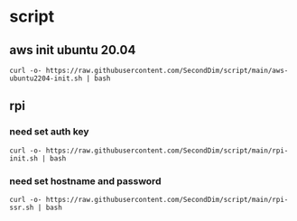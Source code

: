 # script

## aws init ubuntu 20.04

`curl -o- https://raw.githubusercontent.com/SecondDim/script/main/aws-ubuntu2204-init.sh | bash`


## rpi

### need set auth key

`curl -o- https://raw.githubusercontent.com/SecondDim/script/main/rpi-init.sh | bash`

### need set hostname and password

`curl -o- https://raw.githubusercontent.com/SecondDim/script/main/rpi-ssr.sh | bash`
